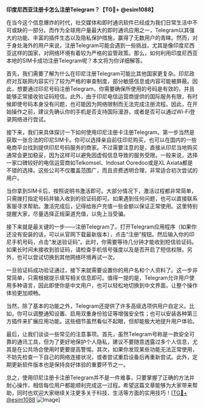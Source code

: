 **印度尼西亚注册卡怎么注册Telegram？【TG💪+ @esim1088】**

在当今这个信息爆炸的时代，社交媒体和即时通讯软件已经成为我们日常生活中不可或缺的一部分。而作为全球用户量最大的即时通讯应用之一，Telegram以其强大的功能、丰富的插件生态以及隐私保护措施，赢得了无数用户的青睐。然而，对于身处海外的用户来说，注册Telegram可能会遇到一些挑战，尤其是像印度尼西亚这样的国家，对网络环境有着较为严格的监管政策。那么，如何利用印度尼西亚本地的SIM卡成功注册Telegram呢？本文将为你详细解答。

首先，我们需要了解为什么在印尼注册Telegram可能比其他国家更复杂。印尼政府对互联网内容实行了较为严格的审查制度，部分敏感信息或内容可能被屏蔽。因此，想要通过印尼号码注册Telegram，你需要确保所使用的号码是有效的，并且能够正常接收验证码短信。此外，由于印尼电信运营商提供的国际服务有限，有时候即使号码本身没有问题，也可能因为网络限制而无法完成注册流程。因此，在开始操作之前，建议先确认你的手机是否支持国际漫游，或者是否可以通过Wi-Fi登录网络进行尝试。

接下来，我们来具体探讨一下如何使用印尼注册卡注册Telegram。第一步当然是获取一张合法的印尼SIM卡。你可以选择亲自前往印尼购买，也可以在国内的一些电商平台找到提供印尼号码服务的商家。不过需要注意的是，直接从印尼当地购买通常会更加稳妥，因为这样可以避免因虚假信息导致的服务受限。一般来说，选择一家口碑较好的电信运营商如Telkomsel、Indosat Ooredoo或是XL Axiata都是不错的选择。这些公司不仅覆盖范围广，而且资费透明合理，非常适合初次尝试的用户。

当你拿到SIM卡后，按照说明书激活即可。大部分情况下，激活过程都非常简单，只需拨打指定号码并输入收到的验证码即可。如果遇到任何问题，也可以直接联系客服寻求帮助。激活完成后，记得给账户充值一些金额以保证正常使用。这里特别提醒大家，尽量选择正规渠道充值，以免上当受骗。

接下来就是最关键的一步——注册Telegram了。打开Telegram应用程序（如果你还没有安装的话，可以从官网下载最新版本），点击“注册”按钮。然后输入你的印尼手机号码，点击“发送验证码”。此时，你需要等待几分钟才能收到短信验证码。如果长时间未接收到验证码，请检查手机信号强度以及是否开启了短信权限。另外，也可以尝试切换到其他网络环境再试一次。

一旦验证码成功验证通过，接下来就需要设置你的用户名和个人资料了。这一步非常简单，只需根据提示填写相关信息即可。值得一提的是，Telegram允许用户使用多种语言，因此即使你是中文用户，也可以轻松地切换到中文界面，让整个操作体验更加顺畅。

当然，除了基本的功能之外，Telegram还提供了许多高级选项供用户自定义。比如，你可以调整通知设置、启用双重身份验证等增强安全性；也可以安装各种第三方插件来扩展应用功能。这些细节虽然看似不起眼，但却能极大地提升用户体验。

最后，让我们谈谈一些常见的注意事项。首先，虽然Telegram号称是一款安全可靠的通讯工具，但为了更好地保护个人隐私，建议不要随意透露过多个人信息，尤其是在公共场合使用时更要提高警惕。其次，如果你发现某些功能无法正常使用，不妨先检查一下自己的网络连接状况，或者尝试重启设备后再重新尝试。此外，定期更新软件版本也是保持良好体验的重要环节之一。

总之，使用印尼注册卡注册Telegram并不是一件难事，只要掌握了正确的方法并耐心操作，相信每位用户都能顺利完成这一过程。希望这篇文章能够为大家带来帮助，同时也欢迎大家继续关注更多关于科技、生活等方面的实用技巧！[[TG💪+ @esim1088](https://t.me/s/esim1088) ![Image](https://i.postimg.cc/4NQfJmqS/Snipaste-2025-05-13-00-14-12.png)]